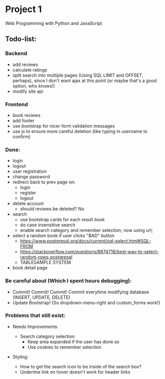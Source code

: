 # Project 1

Web Programming with Python and JavaScript

## Todo-list:

### Backend
- add reviews
- calculate ratings
- split search into multiple pages (Using SQL LIMIT and OFFSET, perhaps), since I don't want ajax at this point (or maybe that's a good option, who knows!)
- modify site api

### Frontend
- book reviews
- add footer
- use bootstrap for nicer form validation messages
- use js to ensure more careful deletion (like typing in username to confirm)

### Done:
- login
- logout
- user registration
- change password
- redirect back to prev page on:
    - login
    - register
    - logout
- delete account
    - should reviews be deleted? No
- search
    - use bootstrap cards for each result book
    - do case insensitive search
    - enable search category and remember selection; now using url;
- select a random book if user clicks "BAD" button
    - https://www.postgresql.org/docs/current/sql-select.html#SQL-FROM 
    - https://stackoverflow.com/questions/8674718/best-way-to-select-random-rows-postgresql 
    - TABLESAMPLE SYSTEM
- book detail page


### Be careful about (Which I spent hours debugging):
- Commit! Commit! Commit! Commit everytime modifying database (INSERT, UPDATE, DELETE)
- Update Bootstrap! (So dropdown-menu-right and custom_forms work!)

### Problems that still exist:
- Needs Improvements:
    - Search category selection 
        - Keep area expanded if the user has done so
        - Use cookies to remember selection

- Styling:
    - How to get the search icon to be inside of the search box?
    - Underline link on hover doesn't work for header links
